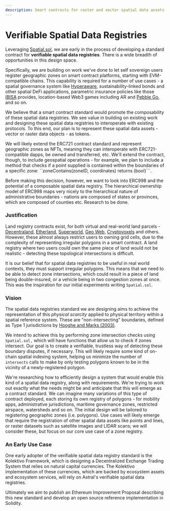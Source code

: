 ```yaml
---
description: Smart contracts for raster and vector spatial data assets
---
```


# Verifiable Spatial Data Registries

Leveraging [Spatial.sol](spatial.sol.md), we are early in the process of developing a standard contract for **verifiable spatial data registries**. There is a wide breadth of opportunities in this design space.

Specifically, we are building on work we've done to let self sovereign users register geographic zones on smart contract platforms, starting with EVM-compatible chains. This capability is required for a number of use cases - a spatial governance system like [Hyperaware](https://hyperaware.io), sustainability-linked bonds and other spatial DeFi applications, parametric insurance policies like those [IBISA](https://ibisa.network) provides, location-based Web3 games including AR and [Pebble Go](https://twitter.com/go_pebble?lang=en), and so on.

We believe that a smart contract standard would promote the composability of these spatial data registries. We see value in building on existing work and designing these spatial data registries to interoperate with existing protocols. To this end, our plan is to represent these spatial data assets - vector or raster data objects - as tokens. 

We will likely extend the ERC721 contract standard and represent geographic zones as NFTs, meaning they can interoperate with ERC721-compatible dapps, be owned and transferred, etc. We'll extend the contract, though, to include geospatial operations - for example, we plan to include a method that checks if a point supplied is contained within the boundaries of a specific zone: ``zoneContains(zoneID, coordinates) returns (bool)```. 

Before making this decision, however, we want to look into ERC998 and the potential of a composable spatial data registry. The hierarchical ownership model of ERC998 maps very nicely to the hierarchical nature of administrative boundaries - nations are composed of states or provinces, which are composed of counties etc. Research to be done.

### Justification

Land registry contracts exist, for both virtual and real-world land parcels - [Decentraland](https://decentraland.org/), [Etherland](https://etherland.world/marketplace/), [Superworld](https://www.superworldapp.com/), [Geo Web](https://www.geoweb.network/), [Cryptovoxels](https://www.cryptovoxels.com/) and others. However, these almost always restrict users to owning grid cells, due to the complexity of representing irregular polygons in a smart contract. A land registry where two users could own the same piece of land would not be realistic - detecting these topological intersections is difficult.

It is our belief that for spatial data registries to be useful in real world contexts, they must support irregular polygons. This means that we need to be able to detect zone intersections, which could result in a piece of land being double-insured, or a vehicle being in two congestion zones at once. This was the inspiration for our initial experiments writing `Spatial.sol`.

### Vision

The spatial data registries standard we are designing aims to achieve the representation of this _physical scarcity_ applied to physical territory within a spatial reference system. These are "non-intersecting" boundaries, defined as Type 1 jurisdictions by [Hooghe and Marks \(2003\)](https://www.researchgate.net/publication/248233581_Unraveling_the_Central_State_but_How_Types_of_Multilevel_Governance).

We intend to achieve this by performing zone intersection checks using `Spatial.sol,` which will have functions that allow us to check if zones intersect. Our goal is to create a verifiable, trustless way of detecting these boundary disputes, if necessary. This will likely require some kind of on-chain spatial indexing system, helping us minimize the number of `intersects` calls to make by only testing polygons known to be in the vicinity of a newly-registered polygon.

We're researching how to efficiently design a system that would enable this kind of a spatial data registry, along with requirements. We're trying to work out exactly what the needs might be and anticipate that this will emerge as a contract standard. We can imagine many variations of this type of contract deployed, each storing its own registry of polygons - for mobility apps, administrative jurisdictions, maritime governance zones, restricted airspace, watersheds and so on. The initial design will be tailored to registering geographic zones \(i.e. polygons\). Use cases will likely emerge that require the registration of other spatial data assets like points and lines, or raster datasets such as satellite images and LIDAR scans; we will consider these, but focus on our core use case of a zone registry.

### An Early Use Case

One early adopter of the verifiable spatial data registry standard is the Kolektivo Framework, which is designing a Decentralized Exchange Trading System that relies on natural capital currencies. The Kolektivo implementation of these currencies, which are backed by ecosystem assets and ecosystem services, will rely on Astral's verifiable spatial data registries. 

Ultimately we aim to publish an Ethereum Improvement Proposal describing this new standard and develop an open source reference implementation in Solidity.

